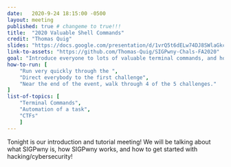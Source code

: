 ```yaml
---
date:   2020-9-24 18:15:00 -0500
layout: meeting
published: true # changeme to true!!!
title:  "2020 Valuable Shell Commands"
credit: "Thomas Quig"
slides: "https://docs.google.com/presentation/d/1vrQ5t6dELw74DJ8SWlaGkctPpThrjOd6gFDDUyckcSk/"
link-to-assets: "https://github.com/Thomas-Quig/SIGPwny-Chals-FA2020"
goal: "Introduce everyone to lots of valuable terminal commands, and how they can be used. This includes find, grep, git, file, tmux, r2, vim, and strings"
how-to-run: [
	"Run very quickly through the ",
	"Direct everybody to the first challenge",
	"Near the end of the event, walk through 4 of the 5 challenges."
]
list-of-topics: [
	"Terminal Commands",
	"Automation of a task",
	"CTFs"
	]
---
```


Tonight is our introduction and tutorial meeting! We will be talking about what SIGPwny is, how SIGPwny works, and how to get started with hacking/cybersecurity!
